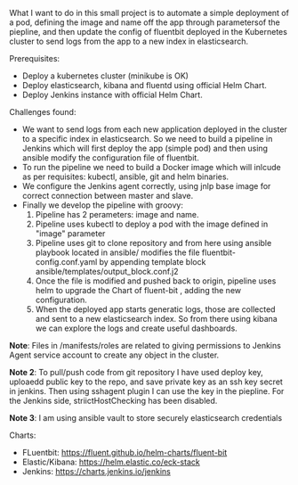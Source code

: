 What I want to do in this small project is to automate a simple deployment of a pod, defining the image and name off the app through parametersof the piepline, and then update the config of fluentbit deployed in the Kubernetes cluster to send logs from the app to a new index in elasticsearch.

Prerequisites:
- Deploy a kubernetes cluster (minikube is OK)
- Deploy elasticsearch, kibana and fluentd using official Helm Chart.
- Deploy Jenkins instance with official Helm Chart.


Challenges found:
- We want to send logs from each new application deployed in the cluster to a specific index in elasticsearch. So we need to build a pipeline in Jenkins which will first deploy the app (simple pod) and then using ansible modify the configuration file of fluentbit.
- To run the pipeline we need to build a Docker image which will inlcude as per requisites: kubectl, ansible, git and helm binaries.
- We configure the Jenkins agent correctly, using jnlp base image for correct connection between master and slave.
- Finally we develop the pipeline with groovy:
    1. Pipeline has 2 perameters: image and name.
    2. Pipeline uses kubectl to deploy a pod with the image defined in "image" parameter
    3. Pipeline uses git to clone repository and from here using ansible playbook located in ansible/ modifies the file fluentbit-config.conf.yaml by appending template block ansible/templates/output_block.conf.j2
    4. Once the file is modified and pushed back to origin, pipeline uses helm to upgrade the Chart of fluent-bit , adding the new configuration.
    5. When the deployed app starts generatic logs, those are collected and sent to a new elasticsearch index. So from there using kibana we can explore the logs and create useful dashboards.

**Note**: Files in /manifests/roles are related to giving permissions to Jenkins Agent service account to create any object in the cluster.

**Note 2**: To pull/push code from git repository I have used deploy key, uploaedd public key to the repo, and save private key as an ssh key secret in jenkins. Then using sshagent plugin I can use the key in the piepline. For the Jenkins side, striictHostChecking has been disabled.

**Note 3**: I am using ansible vault to store securely elasticsearch credentials

Charts: 
- FLuentbit: https://fluent.github.io/helm-charts/fluent-bit
- Elastic/Kibana:  https://helm.elastic.co/eck-stack
- Jenkins: https://charts.jenkins.io/jenkins



